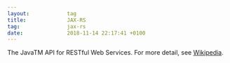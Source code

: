 ```yaml
---
layout:            tag
title:             JAX-RS
tag:               jax-rs
date:              2018-11-14 22:17:41 +0100
---
```


The JavaTM API for RESTful Web Services. For more detail, see
[Wikipedia][wiki].

[wiki]: https://en.wikipedia.org/wiki/Java_API_for_RESTful_Web_Services
